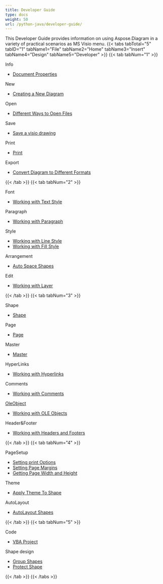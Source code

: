 ```yaml
---
title: Developer Guide
type: docs
weight: 50
url: /python-java/developer-guide/
---
```


This Developer Guide provides information on using Aspose.Diagram in a variety of practical scenarios as MS Visio menu.
{{< tabs tabTotal="5" tabID="1" tabName1="File" tabName2="Home" tabName3="Insert" tabName4="Design" tabName5="Developer" >}}
{{< tab tabNum="1" >}}
<div class="row">
    <div class="col-md-6">
        <p>Info</p>
        <ul>
            <li><a href="/diagram/python-java/document-properties/">Document Properties</a></li>
        </ul>
        <p>New</p>
        <ul>
            <li><a href="/diagram/python-java/your-first-aspose-diagram-application-hello-world/#code-sample-creating-a-new-diagram">Creating a New Diagram</a></li>
        </ul>
        <p>Open</p>
        <ul>
            <li><a href="/diagram/python-java/open-visio-document/">Different Ways to Open Files</a></li>
       </ul>
        <p>Save</p>
        <ul>
            <li><a href="/diagram/python-java/save-visio-document/">Save a visio drawing</a></li>
        </ul>
    </div>
    <div class="col-md-6">
	   <p>Print</p>
        <ul>
            <li><a href="/diagram/python-java/working-with-print/">Print</a></li>
        </ul>
        <p>Export</p>
        <ul>
            <li><a href="/diagram/python-java/converting/">Convert Diagram to Different Formats</a></li>
        </ul>
    </div>
</div>
{{< /tab >}}
{{< tab tabNum="2" >}}
<div class="row">
    <div class="col-md-6">
        <p>Font</p>
        <ul>
		        <li><a href="/diagram/python-java/working-with-text/">Working with Text Style</a></li>
        </ul>
       <p>Paragraph</p>
        <ul>
		        <li><a href="/diagram/python-java/working-with-shapes-paragraph/">Working with Paragraph</a></li>
        </ul>
       <p>Style</p>
        <ul>
					 <li><a href="/diagram/python-java/set-visio-shape-s-xform-line-and-fill-data/">Working with Line Style</a></li>
					 <li><a href="/diagram/python-java/set-visio-shape-s-xform-line-and-fill-data/">Working with Fill Style</a></li>
        </ul>  
        <p>Arrangement</p>
        <ul>
					 <li><a href="/diagram/python-java/auto-space-a-collection-of-shapes-in-the-visio-page/">Auto Space Shapes</a></li>
        </ul>  
        <p>Edit</p>
        <ul>
            <li><a href="/diagram/python-java/working-with-layers/">Working with Layer</a></li>
        </ul>                
    </div>
</div>
{{< /tab >}}
{{< tab tabNum="3" >}}
<div class="row">
    <div class="col-md-6">
        <p>Shape</p>
        <ul>
            <li><a href="/diagram/python-java/add-retrieve-copy-and-read-visio-shape-data/">Shape</a></li>
        </ul>
        <ul>
        </ul>
        <p>Page</p>
        <ul>
            <li><a href="/diagram/python-java/retrieve-get-copy-and-insert-a-page/">Page</a></li>
        </ul>
        <p>Master</p>    
        <ul>
            <li><a href="/diagram/python-java/working-with-masters/">Master</a></li>
        </ul>
		   <p>HyperLinks</p>
        <ul>
            <li><a href="/diagram/python-java/working-with-hyperlinks/">Working with Hyperlinks</a></li>
        </ul>
        <p>Comments</p>
        <ul>
            <li><a href="/diagram/python-java/working-with-comments/">Working with Comments</a></li>
        </ul>       
    </div>
    <div class="col-md-6">       
        <p><a href="/diagram/python-java/ole-objects-in-visio-diagram/">OleObject</a></p>
        <ul>
            <li><a href="/diagram/python-java/manipulate-the-embedded-ole-objects-in-visio-diagram/">Working with OLE Objects</a></li>
        </ul>     
        <p>Header&Footer</p>
        <ul>
        <li><a href="/diagram/python-java/working-with-headers-and-footers/">Working with Headers and Footers</a></li>
        </ul>
    </div>
</div>
{{< /tab >}}
{{< tab tabNum="4" >}}
<div class="row">
    <div class="col-md-6">
        <p>PageSetup</p>
        <ul>
            <li><a href="/diagram/python-java/setting-print-options/">Setting print Options</a></li>
            <li><a href="/diagram/python-java/setting-margins/">Setting Page Margins</a></li>
            <li><a href="/diagram/python-java/get-paper-width-and-height-of-page/">Getting Page Width and Height</a></li>
        </ul>    
        <p>Theme</p>
        <ul>
            <li><a href="/diagram/python-java/apply-theme-to-shape/">Apply Theme To Shape</a></li>
        </ul>
       <p>AutoLayout</p>
        <ul>
            <li><a href="/diagram/python-java/create-update-layout-and-auto-fit-shapes/">AutoLayout Shapes</a></li>
        </ul>     
    </div>
</div>
{{< /tab >}}
{{< tab tabNum="5" >}}
<div class="row">
    <div class="col-md-6">
        <p>Code</p>
        <ul>
         <li><a href="/diagram/python-java/working-with-vbaproject/">VBA Project</a></li>
        </ul>
        <p>Shape design</p>
        <ul>
         <li><a href="/diagram/python-java/group-convert-and-verify-shapes/#Group Shapes Programming Sample">Group Shapes</a></li>
         <li><a href="/diagram/python-java/working-with-protection/">Protect Shape</a></li>
        </ul>        
    </div>
</div>
{{< /tab >}}
{{< /tabs >}}


